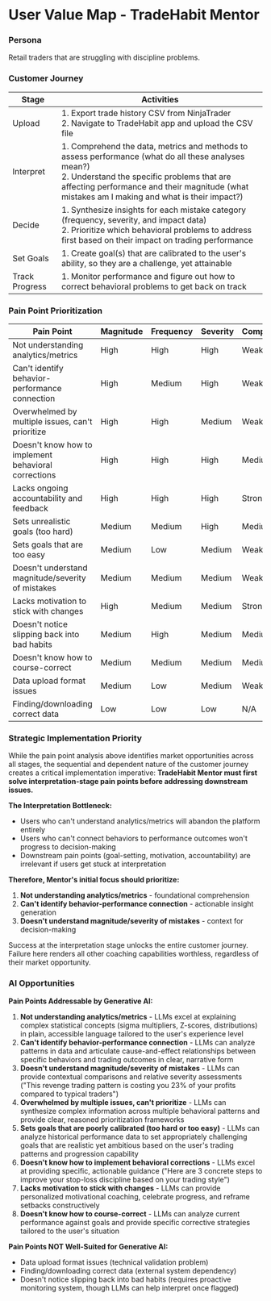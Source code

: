 # User Value Map - TradeHabit Mentor

### Persona
Retail traders that are struggling with discipline problems.

### Customer Journey
| Stage | Activities |
|-------|------------|
| Upload | 1. Export trade history CSV from NinjaTrader <br/>2. Navigate to TradeHabit app and upload the CSV file |
| Interpret | 1. Comprehend the data, metrics and methods to assess performance (what do all these analyses mean?) <br/>2. Understand the specific problems that are affecting performance and their magnitude (what mistakes am I making and what is their impact?) |
| Decide | 1. Synthesize insights for each mistake category (frequency, severity, and impact data) <br/>2. Prioritize which behavioral problems to address first based on their impact on trading performance |
| Set Goals | 1. Create goal(s) that are calibrated to the user's ability, so they are a challenge, yet attainable |
| Track Progress | 1. Monitor performance and figure out how to correct behavioral problems to get back on track  |

### Pain Point Prioritization

| Pain Point | Magnitude | Frequency | Severity | Competition | Contrast | Priority |
|------------|-----------|-----------|----------|-------------|----------|----------|
| Not understanding analytics/metrics | High | High | High | Weak | High | **High** |
| Can't identify behavior-performance connection | High | Medium | High | Weak | High | **High** |
| Overwhelmed by multiple issues, can't prioritize | High | High | Medium | Weak | High | **High** |
| Doesn't know how to implement behavioral corrections | High | High | High | Medium | High | **High** |
| Lacks ongoing accountability and feedback | High | High | High | Strong | High | **Medium** |
| Sets unrealistic goals (too hard) | Medium | Medium | High | Medium | Medium | **Medium** |
| Sets goals that are too easy | Medium | Low | Medium | Weak | Low | **Medium** |
| Doesn't understand magnitude/severity of mistakes | Medium | Medium | Medium | Weak | Medium | **Medium** |
| Lacks motivation to stick with changes | High | Medium | Medium | Strong | Medium | **Medium** |
| Doesn't notice slipping back into bad habits | Medium | High | Medium | Medium | Medium | **Medium** |
| Doesn't know how to course-correct | Medium | Medium | Medium | Medium | Medium | **Medium** |
| Data upload format issues | Medium | Low | Medium | Weak | Low | **Lower** |
| Finding/downloading correct data | Low | Low | Low | N/A | N/A | **Lower** |

### Strategic Implementation Priority

While the pain point analysis above identifies market opportunities across all stages, the sequential and dependent nature of the customer journey creates a critical implementation imperative: **TradeHabit Mentor must first solve interpretation-stage pain points before addressing downstream issues.**

**The Interpretation Bottleneck:**
- Users who can't understand analytics/metrics will abandon the platform entirely
- Users who can't connect behaviors to performance outcomes won't progress to decision-making
- Downstream pain points (goal-setting, motivation, accountability) are irrelevant if users get stuck at interpretation

**Therefore, Mentor's initial focus should prioritize:**
1. **Not understanding analytics/metrics** - foundational comprehension
2. **Can't identify behavior-performance connection** - actionable insight generation  
3. **Doesn't understand magnitude/severity of mistakes** - context for decision-making

Success at the interpretation stage unlocks the entire customer journey. Failure here renders all other coaching capabilities worthless, regardless of their market opportunity.


### AI Opportunities

**Pain Points Addressable by Generative AI:**

1. **Not understanding analytics/metrics** - LLMs excel at explaining complex statistical concepts (sigma multipliers, Z-scores, distributions) in plain, accessible language tailored to the user's experience level
2. **Can't identify behavior-performance connection** - LLMs can analyze patterns in data and articulate cause-and-effect relationships between specific behaviors and trading outcomes in clear, narrative form
3. **Doesn't understand magnitude/severity of mistakes** - LLMs can provide contextual comparisons and relative severity assessments ("This revenge trading pattern is costing you 23% of your profits compared to typical traders")
4. **Overwhelmed by multiple issues, can't prioritize** - LLMs can synthesize complex information across multiple behavioral patterns and provide clear, reasoned prioritization frameworks
5. **Sets goals that are poorly calibrated (too hard or too easy)** - LLMs can analyze historical performance data to set appropriately challenging goals that are realistic yet ambitious based on the user's trading patterns and progression capability
6. **Doesn't know how to implement behavioral corrections** - LLMs excel at providing specific, actionable guidance ("Here are 3 concrete steps to improve your stop-loss discipline based on your trading style")
7. **Lacks motivation to stick with changes** - LLMs can provide personalized motivational coaching, celebrate progress, and reframe setbacks constructively
8. **Doesn't know how to course-correct** - LLMs can analyze current performance against goals and provide specific corrective strategies tailored to the user's situation

**Pain Points NOT Well-Suited for Generative AI:**
- Data upload format issues (technical validation problem)
- Finding/downloading correct data (external system dependency)
- Doesn't notice slipping back into bad habits (requires proactive monitoring system, though LLMs can help interpret once flagged)
